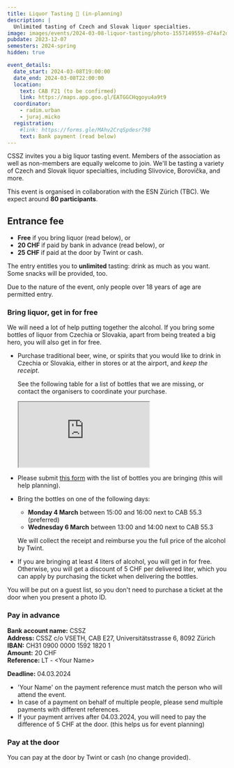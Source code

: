 ```yaml
---
title: Liquor Tasting 🥃 (in-planning)
description: |
  Unlimited tasting of Czech and Slovak liquor specialties.
image: images/events/2024-03-08-liquor-tasting/photo-1557149559-d74af2d38a1a.jpg
pubdate: 2023-12-07
semesters: 2024-spring
hidden: true

event_details:
  date_start: 2024-03-08T19:00:00
  date_end: 2024-03-08T22:00:00
  location:
    text: CAB F21 (to be confirmed)
    link: https://maps.app.goo.gl/EATGGCHqgoyu4a9t9
  coordinator:
    - radim.urban
    - juraj.micko
  registration:
    #link: https://forms.gle/MAhv2CrqSpdesr798
    text: Bank payment (read below)
---
```


CSSZ invites you a big liquor tasting event.
Members of the association as well as non-members are equally welcome to join.
We'll be tasting a variety of Czech and Slovak liquor specialties, including Slivovice, Borovička, and more.

This event is organised in collaboration with the ESN Zürich (TBC).
We expect around **80 participants**.


## Entrance fee

- **Free** if you bring liquor (read below), or
- **20 CHF** if paid by bank in advance (read below), or
- **25 CHF** if paid at the door by Twint or cash.

The entry entitles you to **unlimited** tasting: drink as much as you want. Some snacks will be provided, too.

Due to the nature of the event, only people over 18 years of age are permitted entry.


### Bring liquor, get in for free

We will need a lot of help putting together the alcohol.
If you bring some bottles of liquor from Czechia or Slovakia, apart from being treated a big hero, you will also get in for free.

- Purchase traditional beer, wine, or spirits that you would like to drink in Czechia or Slovakia, either in stores or at the airport, and _keep the receipt_.

  See the following table for a list of bottles that we are missing, or contact the organisers to coordinate your purchase.

  <iframe src="https://docs.google.com/spreadsheets/d/e/2PACX-1vRRxOxsFnQpcJA3xHLeFECl0O02H3SnOM4y1LKymY_ZU7LER2_Lsw6FBKXEAVSWGSM2EIOwLAG__gVU/pubhtml?gid=0&amp;single=true&amp;widget=false&amp;range=A1%3AB40&amp;headers=false&amp;chrome=false"></iframe>

- Please submit [this form](https://forms.gle/NYgqJGtc8zMahcJVA) with the list of bottles you are bringing (this will help planning).
- Bring the bottles on one of the following days:
  - **Monday 4 March** between 15:00 and 16:00 next to CAB 55.3 (preferred)
  - **Wednesday 6 March** between 13:00 and 14:00 next to CAB 55.3

  We will collect the receipt and reimburse you the full price of the alcohol by Twint.
- If you are bringing at least 4 liters of alcohol, you will get in for free. Otherwise, you will get a discount of 5 CHF per delivered liter, which you can apply by purchasing the ticket when delivering the bottles.

You will be put on a guest list, so you don't need to purchase a ticket at the door when you present a photo ID.


### Pay in advance

**Bank account name:** CSSZ  
**Address:** CSSZ c/o VSETH, CAB E27, Universitätsstrasse 6, 8092 Zürich  
**IBAN:** CH31 0900 0000 1592 1820 1  
**Amount:** 20 CHF  
**Reference:** LT - &lt;Your Name&gt;

**Deadline:** 04.03.2024

- 'Your Name' on the payment reference must match the person who will attend the event.
- In case of a payment on behalf of multiple people, please send multiple payments with different references.
- If your payment arrives after 04.03.2024, you will need to pay the difference of 5 CHF at the door.
  (this helps us for event planning)


### Pay at the door

You can pay at the door by Twint or cash (no change provided).

